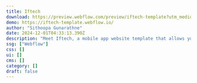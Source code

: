 ```yaml
---
title: Iftech
download: https://preview.webflow.com/preview/iftech-template?utm_medium=preview_link&utm_source=designer&utm_content=iftech-template&preview=e11894992be1b1fdb21269e7e77920f2&workflow=preview
demo: https://iftech-template.webflow.io/
author: "Sithoopa Gunarathne"
date: 2024-12-01T04:33:13.390Z
description: "Meet Iftech, a mobile app website template that allows you to showcase your application and services professionally."
ssg: ["Webflow"]
css: []
ui: []
cms: []
category: []
draft: false
---
```

